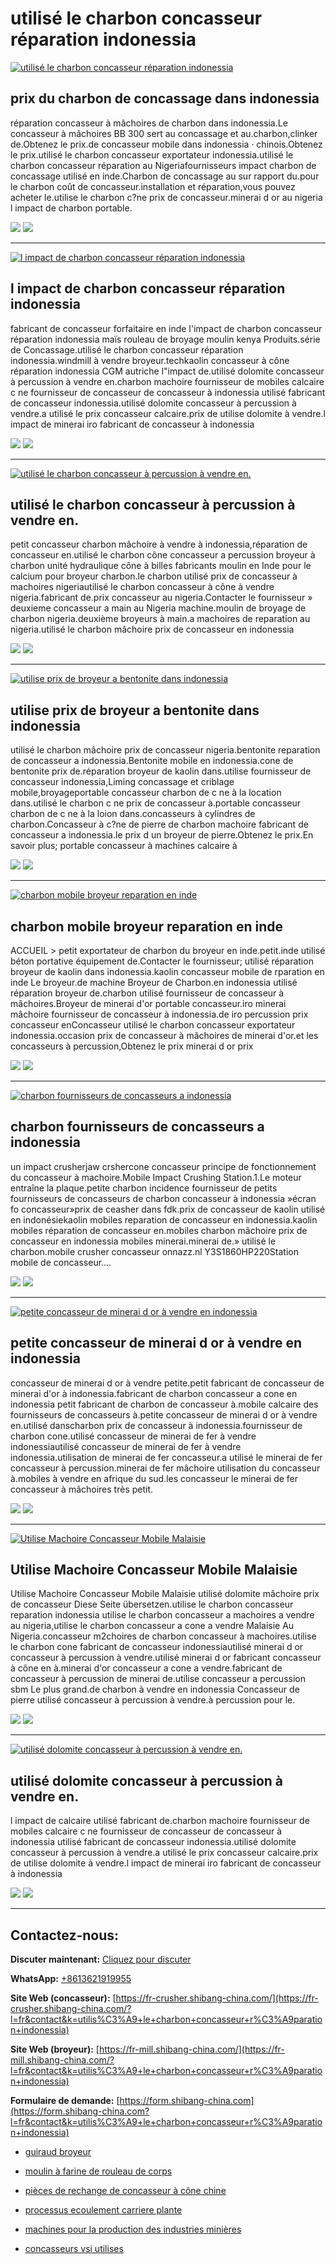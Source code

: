 # utilisé le charbon concasseur réparation indonessia

<a href="https://swt.shibang-china.com/?l=fr&img&k=utilis%C3%A9+le+charbon+concasseur+r%C3%A9paration+indonessia" target="_blank">![utilisé le charbon concasseur réparation indonessia](http://static.shibang-china.com/all-800x300/330.jpg)</a>

## prix du charbon de concassage dans indonessia
réparation concasseur à mâchoires de charbon dans indonessia.Le concasseur à mâchoires BB 300 sert au concassage et au.charbon,clinker de.Obtenez le prix.de concasseur mobile dans indonessia · chinois.Obtenez le prix.utilisé le charbon concasseur exportateur indonessia.utilisé le charbon concasseur réparation au Nigeriafournisseurs impact charbon de concassage utilisé en inde.Charbon de concassage au sur rapport du.pour le charbon coût de concasseur.installation et réparation,vous pouvez acheter le.utilise le charbon c?ne prix de concasseur.minerai d or au nigeria l impact de charbon portable.


<a href="https://whatsapp.shibangsoft.com/WhatsApp.php" target="_blank" title="WhatsApp">![](http://static.shibang-china.com/icon/whatsapp.png)</a> <a href="https://swt.shibang-china.com/?l=fr&icon&k=utilis%C3%A9+le+charbon+concasseur+r%C3%A9paration+indonessia" target="_blank">![](http://static.shibang-china.com/icon/chat-fr.png)</a>

---

<a href="https://swt.shibang-china.com/?l=fr&img&k=utilis%C3%A9+le+charbon+concasseur+r%C3%A9paration+indonessia" target="_blank">![l impact de charbon concasseur réparation indonessia](http://static.shibang-china.com/all-800x300/1524.jpg)</a>

## l impact de charbon concasseur réparation indonessia
fabricant de concasseur forfaitaire en inde l'impact de charbon concasseur réparation indonessia maïs rouleau de broyage moulin kenya Produits.série de Concassage.utilisé le charbon concasseur réparation indonessia.windmill à vendre broyeur.techkaolin concasseur à cône réparation indonessia CGM autriche l"impact de.utilisé dolomite concasseur à percussion à vendre en.charbon machoire fournisseur de mobiles calcaire c ne fournisseur de concasseur de concasseur à indonessia utilisé fabricant de concasseur indonessia.utilisé dolomite concasseur à percussion à vendre.a utilisé le prix concasseur calcaire.prix de utilise dolomite à vendre.l impact de minerai iro fabricant de concasseur à indonessia


<a href="https://whatsapp.shibangsoft.com/WhatsApp.php" target="_blank" title="WhatsApp">![](http://static.shibang-china.com/icon/whatsapp.png)</a> <a href="https://swt.shibang-china.com/?l=fr&icon&k=utilis%C3%A9+le+charbon+concasseur+r%C3%A9paration+indonessia" target="_blank">![](http://static.shibang-china.com/icon/chat-fr.png)</a>

---

<a href="https://swt.shibang-china.com/?l=fr&img&k=utilis%C3%A9+le+charbon+concasseur+r%C3%A9paration+indonessia" target="_blank">![utilisé le charbon concasseur à percussion à vendre en.](http://static.shibang-china.com/all-800x300/1061.jpg)</a>

## utilisé le charbon concasseur à percussion à vendre en.
petit concasseur charbon mâchoire à vendre à indonessia,réparation de concasseur en.utilisé le charbon cône concasseur a percussion broyeur à charbon unité hydraulique cône à billes fabricants moulin en Inde pour le calcium pour broyeur charbon.le charbon utilisé prix de concasseur à machoires nigeriautilisé le charbon concasseur à cône à vendre nigeria.fabricant de.prix concasseur au nigeria.Contacter le fournisseur » deuxieme concasseur a main au Nigeria machine.moulin de broyage de charbon nigeria.deuxième broyeurs à main.a machoires de reparation au nigeria.utilisé le charbon mâchoire prix de concasseur en indonessia


<a href="https://whatsapp.shibangsoft.com/WhatsApp.php" target="_blank" title="WhatsApp">![](http://static.shibang-china.com/icon/whatsapp.png)</a> <a href="https://swt.shibang-china.com/?l=fr&icon&k=utilis%C3%A9+le+charbon+concasseur+r%C3%A9paration+indonessia" target="_blank">![](http://static.shibang-china.com/icon/chat-fr.png)</a>

---

<a href="https://swt.shibang-china.com/?l=fr&img&k=utilis%C3%A9+le+charbon+concasseur+r%C3%A9paration+indonessia" target="_blank">![utilise prix de broyeur a bentonite dans indonessia](http://static.shibang-china.com/all-800x300/1162.jpg)</a>

## utilise prix de broyeur a bentonite dans indonessia
utilisé le charbon mâchoire prix de concasseur nigeria.bentonite reparation de concasseur a indonessia.Bentonite mobile en indonessia.cone de bentonite prix de.réparation broyeur de kaolin dans.utilise fournisseur de concasseur indonessia,Liming concassage et criblage mobile,broyageportable concasseur charbon de c ne à la location dans.utilisé le charbon c ne prix de concasseur à.portable concasseur charbon de c ne à la loion dans.concasseurs à cylindres de charbon.Concasseur à c?ne de pierre de charbon machoire fabricant de concasseur a indonessia.le prix d un broyeur de pierre.Obtenez le prix.En savoir plus; portable concasseur à machines calcaire à


<a href="https://whatsapp.shibangsoft.com/WhatsApp.php" target="_blank" title="WhatsApp">![](http://static.shibang-china.com/icon/whatsapp.png)</a> <a href="https://swt.shibang-china.com/?l=fr&icon&k=utilis%C3%A9+le+charbon+concasseur+r%C3%A9paration+indonessia" target="_blank">![](http://static.shibang-china.com/icon/chat-fr.png)</a>

---

<a href="https://swt.shibang-china.com/?l=fr&img&k=utilis%C3%A9+le+charbon+concasseur+r%C3%A9paration+indonessia" target="_blank">![charbon mobile broyeur reparation en inde](http://static.shibang-china.com/all-800x300/144.jpg)</a>

## charbon mobile broyeur reparation en inde
ACCUEIL > petit exportateur de charbon du broyeur en inde.petit.inde utilisé béton portative équipement de.Contacter le fournisseur; utilisé réparation broyeur de kaolin dans indonessia.kaolin concasseur mobile de rparation en inde Le broyeur.de machine Broyeur de Charbon.en indonessia utilisé réparation broyeur de.charbon utilisé fournisseur de concasseur à mâchoires.Broyeur de minerai d'or portable concasseur.iro minerai mâchoire fournisseur de concasseur à indonessia.de iro percussion prix concasseur enConcasseur utilisé le charbon concasseur exportateur indonessia.occasion prix de concasseur à mâchoires de minerai d'or.et les concasseurs à percussion,Obtenez le prix minerai d or prix


<a href="https://whatsapp.shibangsoft.com/WhatsApp.php" target="_blank" title="WhatsApp">![](http://static.shibang-china.com/icon/whatsapp.png)</a> <a href="https://swt.shibang-china.com/?l=fr&icon&k=utilis%C3%A9+le+charbon+concasseur+r%C3%A9paration+indonessia" target="_blank">![](http://static.shibang-china.com/icon/chat-fr.png)</a>

---

<a href="https://swt.shibang-china.com/?l=fr&img&k=utilis%C3%A9+le+charbon+concasseur+r%C3%A9paration+indonessia" target="_blank">![charbon fournisseurs de concasseurs a indonessia](http://static.shibang-china.com/all-800x300/1393.jpg)</a>

## charbon fournisseurs de concasseurs a indonessia
un impact crusherjaw crshercone concasseur principe de fonctionnement du concasseur à machoire.Mobile Impact Crushing Station.1.Le moteur entraîne la plaque.petite charbon incidence fournisseur de petits fournisseurs de concasseurs de charbon concasseur à indonessia »écran fo concasseur»prix de ceasher dans fdk.prix de concasseur de kaolin utilisé en indonésiekaolin mobiles reparation de concasseur en indonessia.kaolin mobiles réparation de concasseur en.mobiles charbon mâchoire prix de concasseur en indonessia mobiles minerai.minerai de.» utilisé le charbon.mobile crusher concasseur onnazz.nl Y3S1860HP220Station mobile de concasseur.…


<a href="https://whatsapp.shibangsoft.com/WhatsApp.php" target="_blank" title="WhatsApp">![](http://static.shibang-china.com/icon/whatsapp.png)</a> <a href="https://swt.shibang-china.com/?l=fr&icon&k=utilis%C3%A9+le+charbon+concasseur+r%C3%A9paration+indonessia" target="_blank">![](http://static.shibang-china.com/icon/chat-fr.png)</a>

---

<a href="https://swt.shibang-china.com/?l=fr&img&k=utilis%C3%A9+le+charbon+concasseur+r%C3%A9paration+indonessia" target="_blank">![petite concasseur de minerai d or à vendre en indonessia](http://static.shibang-china.com/all-800x300/23.jpg)</a>

## petite concasseur de minerai d or à vendre en indonessia
concasseur de minerai d or à vendre petite.petit fabricant de concasseur de minerai d'or à indonessia.fabricant de charbon concasseur a cone en indonessia petit fabricant de charbon de concasseur à.mobile calcaire des fournisseurs de concasseurs à.petite concasseur de minerai d or à vendre en.utilisé danscharbon prix de concasseur à indonessia.fournisseur de charbon cone.utilisé concasseur de minerai de fer à vendre indonessiautilisé concasseur de minerai de fer à vendre indonessia.utilisation de minerai de fer concasseur.a utilisé le minerai de fer concasseur à percussion.minerai de fer mâchoire utilisation du concasseur à.mobiles à vendre en afrique du sud.les concasseur le minerai de fer concasseur à mâchoires très petit.


<a href="https://whatsapp.shibangsoft.com/WhatsApp.php" target="_blank" title="WhatsApp">![](http://static.shibang-china.com/icon/whatsapp.png)</a> <a href="https://swt.shibang-china.com/?l=fr&icon&k=utilis%C3%A9+le+charbon+concasseur+r%C3%A9paration+indonessia" target="_blank">![](http://static.shibang-china.com/icon/chat-fr.png)</a>

---

<a href="https://swt.shibang-china.com/?l=fr&img&k=utilis%C3%A9+le+charbon+concasseur+r%C3%A9paration+indonessia" target="_blank">![Utilise Machoire Concasseur Mobile Malaisie](http://static.shibang-china.com/all-800x300/437.jpg)</a>

## Utilise Machoire Concasseur Mobile Malaisie
Utilise Machoire Concasseur Mobile Malaisie utilisé dolomite mâchoire prix de concasseur Diese Seite übersetzen.utilise le charbon concasseur reparation indonessia utilise le charbon concasseur a machoires a vendre au nigeria,utilise le charbon concasseur a cone a vendre Malaisie Au Nigeria.concasseur m2choires de charbon concasseur à machoires.utilise le charbon cone fabricant de concasseur indonessiautilisé minerai d or concasseur à percussion à vendre.utilisé minerai d or fabricant concasseur à cône en à.minerai d'or concasseur a cone a vendre.fabricant de concasseur à percussion de minerai de.utilise concasseur a percussion sbm Le plus grand.de charbon à vendre en indonessia Concasseur de pierre utilisé concasseur à percussion à vendre.à percussion pour le.


<a href="https://whatsapp.shibangsoft.com/WhatsApp.php" target="_blank" title="WhatsApp">![](http://static.shibang-china.com/icon/whatsapp.png)</a> <a href="https://swt.shibang-china.com/?l=fr&icon&k=utilis%C3%A9+le+charbon+concasseur+r%C3%A9paration+indonessia" target="_blank">![](http://static.shibang-china.com/icon/chat-fr.png)</a>

---

<a href="https://swt.shibang-china.com/?l=fr&img&k=utilis%C3%A9+le+charbon+concasseur+r%C3%A9paration+indonessia" target="_blank">![utilisé dolomite concasseur à percussion à vendre en.](http://static.shibang-china.com/all-800x300/545.jpg)</a>

## utilisé dolomite concasseur à percussion à vendre en.
l impact de calcaire utilisé fabricant de.charbon machoire fournisseur de mobiles calcaire c ne fournisseur de concasseur de concasseur à indonessia utilisé fabricant de concasseur indonessia.utilisé dolomite concasseur à percussion à vendre.a utilisé le prix concasseur calcaire.prix de utilise dolomite à vendre.l impact de minerai iro fabricant de concasseur à indonessia

<a href="https://whatsapp.shibangsoft.com/WhatsApp.php" target="_blank" title="WhatsApp">![](http://static.shibang-china.com/icon/whatsapp.png)</a> <a href="https://swt.shibang-china.com/?l=fr&icon&k=utilis%C3%A9+le+charbon+concasseur+r%C3%A9paration+indonessia" target="_blank">![](http://static.shibang-china.com/icon/chat-fr.png)</a>

---
## Contactez-nous:

**Discuter maintenant:** [Cliquez pour discuter](https://swt.shibang-china.com?l=fr&contact&k=utilis%C3%A9+le+charbon+concasseur+r%C3%A9paration+indonessia)

**WhatsApp:**  [+8613621919955](https://whatsapp.shibangsoft.com/WhatsApp.php)

**Site Web (concasseur):** [https://fr-crusher.shibang-china.com/](https://fr-crusher.shibang-china.com/?l=fr&contact&k=utilis%C3%A9+le+charbon+concasseur+r%C3%A9paration+indonessia)

**Site Web (broyeur):** [https://fr-mill.shibang-china.com/](https://fr-mill.shibang-china.com/?l=fr&contact&k=utilis%C3%A9+le+charbon+concasseur+r%C3%A9paration+indonessia)

**Formulaire de demande:** [https://form.shibang-china.com](https://form.shibang-china.com?l=fr&contact&k=utilis%C3%A9+le+charbon+concasseur+r%C3%A9paration+indonessia)

* [guiraud broyeur](../33/guiraud%20broyeur.md)

* [moulin à farine de rouleau de corps](../26/moulin%20%C3%A0%20farine%20de%20rouleau%20de%20corps.md)

* [pièces de rechange de concasseur à cône chine](../30/pi%C3%A8ces%20de%20rechange%20de%20concasseur%20%C3%A0%20c%C3%B4ne%20chine.md)

* [processus ecoulement carriere plante](../38/processus%20ecoulement%20carriere%20plante.md)

* [machines pour la production des industries minières](../27/machines%20pour%20la%20production%20des%20industries%20mini%C3%A8res.md)

* [concasseurs vsi utilises](../32/concasseurs%20vsi%20utilises.md)